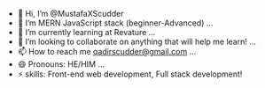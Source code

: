 - 👋 Hi, I’m @MustafaXScudder
- 👀 I’m MERN JavaScript stack (beginner-Advanced) ...
- 🌱 I’m currently learning at Revature ...
- 💞️ I’m looking to collaborate on anything that will help me learn! ...
- 📫 How to reach me qadirscudder@gmail.com  ...
- 😄 Pronouns: HE/HIM ...
- ⚡ skills: Front-end web development, Full stack development!

<!---
MustafaXScudder/MustafaXScudder is a ✨ special ✨ repository because its `README.md` (this file) appears on your GitHub profile.
You can click the Preview link to take a look at your changes.
--->
